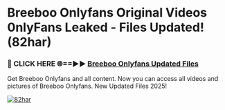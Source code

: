 # Breeboo Onlyfans Original Videos 0nlyFans Leaked - Files Updated! (82har)

<h3>🔴 CLICK HERE 🌐==►► <a href="https://tinyurl.com/2m67pmp6" rel="nofollow">Breeboo Onlyfans Updated Files</a></h3>

Get Breeboo Onlyfans and all content. Now you can access all videos and pictures of Breeboo Onlyfans. New Updated Files 2025!

[![82har](https://i.imgur.com/H4QAA4z.gif)](https://tinyurl.com/2m67pmp6)